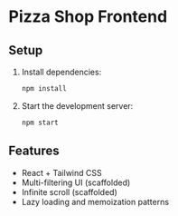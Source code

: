 # Pizza Shop Frontend

## Setup

1. Install dependencies:
   ```bash
   npm install
   ```
2. Start the development server:
   ```bash
   npm start
   ```

## Features
- React + Tailwind CSS
- Multi-filtering UI (scaffolded)
- Infinite scroll (scaffolded)
- Lazy loading and memoization patterns
